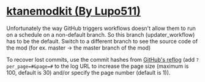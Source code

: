 # [ktanemodkit (By Lupo511)](https://github.com/Lupo511/ktanemodkit)

Unfortunately the way GitHub triggers workflows doesn't allow them to run on a schedule on a non-default branch. So this branch (updater_workflow) has to be the default. Switch to a different branch to see the source code of the mod (for ex. master -> the master branch of the mod)

To recover lost commits, use the commit hashes from [GitHub's reflog](https://api.github.com/repos/KtaneModules/ktanemodkit-Lupo511/events) (add `?per_page=#&page=#` to the log URL to increase the page size (maximum is 100, default is 30) and/or specify the page number (default is 1)).
